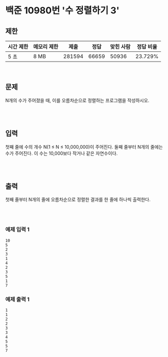 # 백준 10980번 '수 정렬하기 3'

## 제한
|시간 제한|메모리 제한|제출|정답|맞힌 사람|정답 비율|
|------|------|---|---|----|----|
|5 초|8 MB|281594|66659|50936|23.729%|

<br>

## 문제
N개의 수가 주어졌을 때, 이를 오름차순으로 정렬하는 프로그램을 작성하시오.

<br><br>

## 입력
첫째 줄에 수의 개수 N(1 ≤ N ≤ 10,000,000)이 주어진다. 둘째 줄부터 N개의 줄에는 수가 주어진다. 이 수는 10,000보다 작거나 같은 자연수이다.

<br><br>

## 출력
첫째 줄부터 N개의 줄에 오름차순으로 정렬한 결과를 한 줄에 하나씩 출력한다.

<br><br>

### 예제 입력 1
```
10
5
2
3
1
4
2
3
5
1
7
```

### 예제 출력 1
```
1
1
2
2
3
3
4
5
5
7
```